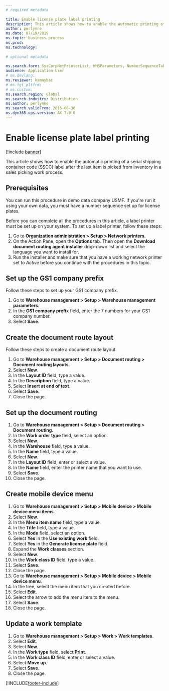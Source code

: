 ```yaml
--- 
# required metadata 
 
title: Enable license plate label printing
description: This article shows how to enable the automatic printing of a Serial shipping container code (SSCC) label after the last item is picked from inventory in a sales picking work process. 
author: perlynne
ms.date: 07/19/2019
ms.topic: business-process 
ms.prod:  
ms.technology:  
 
# optional metadata 
 
ms.search.form: SysCorpNetPrinterList, WHSParameters, NumberSequenceTableListPage, NumberSequenceDetails, WHSDocumentRoutingLayout, WHSDocumentRouting, WHSRFMenuItem, WHSRFMenu, WHSWorkTemplateTable, WHSLicensePlateLabelBuildConfig, WHSLicensePlateLabel
audience: Application User 
# ms.devlang:  
ms.reviewer: kamaybac
# ms.tgt_pltfrm:  
# ms.custom:  
ms.search.region: Global
ms.search.industry: Distribution
ms.author: perlynne
ms.search.validFrom: 2016-06-30 
ms.dyn365.ops.version: AX 7.0.0 
---
```

# Enable license plate label printing

[!include [banner](../../includes/banner.md)]

This article shows how to enable the automatic printing of a serial shipping container code (SSCC) label after the last item is picked from inventory in a sales picking work process.

## Prerequisites

You can run this procedure in demo data company USMF. If you're run it using your own data, you must have a number sequence set up for license plates.

Before you can complete all the procedures in this article, a label printer must be set up on your system. To set up a label printer, follow these steps:

1. Go to **Organization administration \> Setup \> Network printers**. 
1. On the Action Pane, open the **Options** tab. Then open the **Download document routing agent installer** drop-down list and select the language you want to install for.
1. Run the installer and make sure that you have a working network printer set to *Active* before you continue with the procedures in this topic.

## Set up the GS1 company prefix

Follow these steps to set up your GS1 company prefix.

1. Go to **Warehouse management \> Setup \> Warehouse management parameters**.
2. In the **GS1 company prefix** field, enter the 7 numbers for your GS1 company number.
3. Select **Save**.

## Create the document route layout

Follow these steps to create a document route layout.

1. Go to **Warehouse management \> Setup \> Document routing \> Document routing layouts**. 
2. Select **New**.
3. In the **Layout ID** field, type a value.
4. In the **Description** field, type a value.
5. Select **Insert at end of text**.
6. Select **Save**.
7. Close the page.

## Set up the document routing

1. Go to **Warehouse management \> Setup \> Document routing \> Document routing**.
2. In the **Work order type** field, select an option.
3. Select **New**.
4. In the **Warehouse** field, type a value.
5. In the **Name** field, type a value.
6. Select **New**.
7. In the **Layout ID** field, enter or select a value.
8. In the **Name** field, enter the printer name that you want to use.
9. Select **Save**.
10. Close the page.

## Create mobile device menu

1. Go to **Warehouse management \> Setup \> Mobile device \> Mobile device menu items**.
2. Select **New**.
3. In the **Menu item name** field, type a value.
4. In the **Title** field, type a value.
5. In the **Mode** field, select an option.
6. Select **Yes** in the **Use existing work** field.
7. Select **Yes** in the **Generate license plate** field.
8. Expand the **Work classes** section.
9. Select **New**.
10. In the **Work class ID** field, type a value.
11. Select **Save**.
12. Close the page.
13. Go to **Warehouse management \> Setup \> Mobile device \> Mobile device menu**.
14. In the tree, select the menu item that you created before.
15. Select **Edit**.
16. Select the arrow to add the menu item to the menu.
17. Select **Save**.
18. Close the page.

## Update a work template

1. Go to **Warehouse management \> Setup \> Work \> Work templates**.
2. Select **Edit**.
3. Select **New**.
4. In the **Work type** field, select **Print**.
5. In the **Work class ID** field, enter or select a value.
6. Select **Move up**.
7. Select **Save**.
8. Close the page.

[!INCLUDE[footer-include](../../../includes/footer-banner.md)]